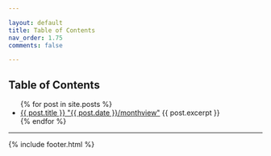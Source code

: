 ```yaml
---

layout: default
title: Table of Contents
nav_order: 1.75
comments: false

---
```


## Table of Contents

<ul>
  {% for post in site.posts %}
    <li>
      <a href="{{ post.url }}">{{ post.title }} "{{ post.date }}/monthview"</a>
      {{ post.excerpt }}
    </li>
  {% endfor %}
</ul>

---

{% include footer.html %}
